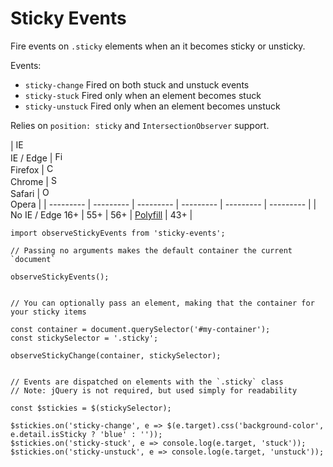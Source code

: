 # Sticky Events

Fire events on `.sticky` elements when an it becomes sticky or unsticky.

Events:
- `sticky-change`  Fired on both stuck and unstuck events
- `sticky-stuck`   Fired only when an element becomes stuck
- `sticky-unstuck` Fired only when an element becomes unstuck

Relies on `position: sticky` and `IntersectionObserver` support.


| [<img src="https://raw.githubusercontent.com/godban/browsers-support-badges/master/src/images/edge.png" alt="IE / Edge" width="16px" height="16px" />](http://godban.github.io/browsers-support-badges/)</br>IE / Edge | [<img src="https://raw.githubusercontent.com/godban/browsers-support-badges/master/src/images/firefox.png" alt="Firefox" width="16px" height="16px" />](http://godban.github.io/browsers-support-badges/)</br>Firefox | [<img src="https://raw.githubusercontent.com/godban/browsers-support-badges/master/src/images/chrome.png" alt="Chrome" width="16px" height="16px" />](http://godban.github.io/browsers-support-badges/)</br>Chrome | [<img src="https://raw.githubusercontent.com/godban/browsers-support-badges/master/src/images/safari.png" alt="Safari" width="16px" height="16px" />](http://godban.github.io/browsers-support-badges/)</br>Safari | [<img src="https://raw.githubusercontent.com/godban/browsers-support-badges/master/src/images/opera.png" alt="Opera" width="16px" height="16px" />](http://godban.github.io/browsers-support-badges/)</br>Opera |
| --------- | --------- | --------- | --------- | --------- | --------- |
| No IE / Edge 16+ | 55+ | 56+ | [Polyfill](https://github.com/w3c/IntersectionObserver/tree/master/polyfill) | 43+ |


```
import observeStickyEvents from 'sticky-events';

// Passing no arguments makes the default container the current `document`

observeStickyEvents();


// You can optionally pass an element, making that the container for your sticky items

const container = document.querySelector('#my-container');
const stickySelector = '.sticky';

observeStickyChange(container, stickySelector);


// Events are dispatched on elements with the `.sticky` class
// Note: jQuery is not required, but used simply for readability

const $stickies = $(stickySelector);

$stickies.on('sticky-change', e => $(e.target).css('background-color', e.detail.isSticky ? 'blue' : ''));
$stickies.on('sticky-stuck', e => console.log(e.target, 'stuck'));
$stickies.on('sticky-unstuck', e => console.log(e.target, 'unstuck'));
```
